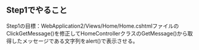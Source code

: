## Step1でやること
Step1の目標：WebApplication2/Views/Home/Home.cshtmlファイルのClickGetMessage()を修正してHomeControllerクラスのGetMessage()から取得したメッセージである文字列をalert()で表示させる。
